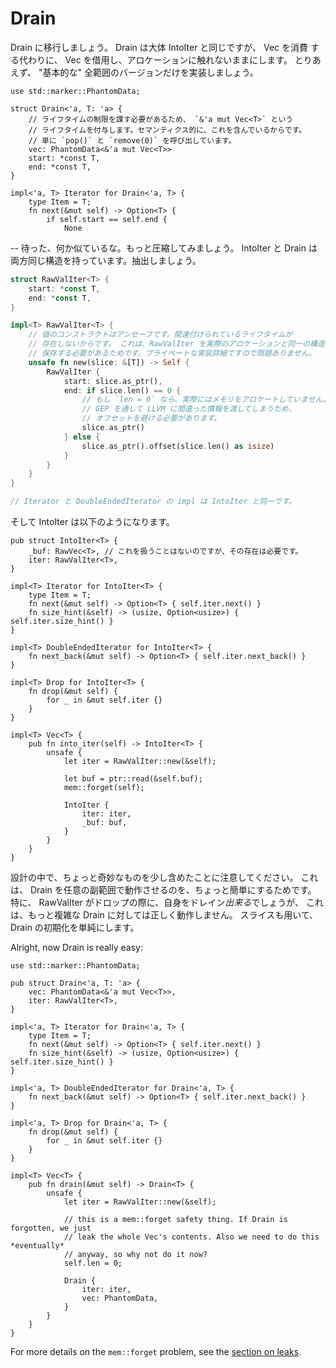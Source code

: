 # Drain

<!--
Let's move on to Drain. Drain is largely the same as IntoIter, except that
instead of consuming the Vec, it borrows the Vec and leaves its allocation
untouched. For now we'll only implement the "basic" full-range version.
-->

Drain に移行しましょう。 Drain は大体 IntoIter と同じですが、 Vec を消費
する代わりに、 Vec を借用し、アロケーションに触れないままにします。
とりあえず、 "基本的な" 全範囲のバージョンだけを実装しましょう。

```rust,ignore
use std::marker::PhantomData;

struct Drain<'a, T: 'a> {
    // ライフタイムの制限を課す必要があるため、 `&'a mut Vec<T>` という
    // ライフタイムを付与します。セマンティクス的に、これを含んでいるからです。
    // 単に `pop()` と `remove(0)` を呼び出しています。
    vec: PhantomData<&'a mut Vec<T>>
    start: *const T,
    end: *const T,
}

impl<'a, T> Iterator for Drain<'a, T> {
    type Item = T;
    fn next(&mut self) -> Option<T> {
        if self.start == self.end {
            None
```

<!--
-- wait, this is seeming familiar. Let's do some more compression. Both
IntoIter and Drain have the exact same structure, let's just factor it out.
-->

-- 待った、何か似ているな。もっと圧縮してみましょう。
IntoIter と Drain は両方同じ構造を持っています。抽出しましょう。

```rust
struct RawValIter<T> {
    start: *const T,
    end: *const T,
}

impl<T> RawValIter<T> {
    // 値のコンストラクトはアンセーフです。関連付けられているライフタイムが
    // 存在しないからです。 これは、RawValIter を実際のアロケーションと同一の構造体に
    // 保存する必要があるためです。プライベートな実装詳細ですので問題ありません。
    unsafe fn new(slice: &[T]) -> Self {
        RawValIter {
            start: slice.as_ptr(),
            end: if slice.len() == 0 {
                // もし `len = 0` なら、実際にはメモリをアロケートしていません。
                // GEP を通して LLVM に間違った情報を渡してしまうため、
                // オフセットを避ける必要があります。
                slice.as_ptr()
            } else {
                slice.as_ptr().offset(slice.len() as isize)
            }
        }
    }
}

// Iterator と DoubleEndedIterator の impl は IntoIter と同一です。
```

<!--
And IntoIter becomes the following:
-->

そして IntoIter は以下のようになります。

```rust,ignore
pub struct IntoIter<T> {
    _buf: RawVec<T>, // これを扱うことはないのですが、その存在は必要です。
    iter: RawValIter<T>,
}

impl<T> Iterator for IntoIter<T> {
    type Item = T;
    fn next(&mut self) -> Option<T> { self.iter.next() }
    fn size_hint(&self) -> (usize, Option<usize>) { self.iter.size_hint() }
}

impl<T> DoubleEndedIterator for IntoIter<T> {
    fn next_back(&mut self) -> Option<T> { self.iter.next_back() }
}

impl<T> Drop for IntoIter<T> {
    fn drop(&mut self) {
        for _ in &mut self.iter {}
    }
}

impl<T> Vec<T> {
    pub fn into_iter(self) -> IntoIter<T> {
        unsafe {
            let iter = RawValIter::new(&self);

            let buf = ptr::read(&self.buf);
            mem::forget(self);

            IntoIter {
                iter: iter,
                _buf: buf,
            }
        }
    }
}
```

<!--
Note that I've left a few quirks in this design to make upgrading Drain to work
with arbitrary subranges a bit easier. In particular we *could* have RawValIter
drain itself on drop, but that won't work right for a more complex Drain.
We also take a slice to simplify Drain initialization.
-->

設計の中で、ちょっと奇妙なものを少し含めたことに注意してください。
これは、 Drain を任意の副範囲で動作させるのを、ちょっと簡単にするためです。
特に、 RawValIter がドロップの際に、自身をドレイン*出来る*でしょうが、
これは、もっと複雑な Drain に対しては正しく動作しません。
スライスも用いて、 Drain の初期化を単純にします。

Alright, now Drain is really easy:

```rust,ignore
use std::marker::PhantomData;

pub struct Drain<'a, T: 'a> {
    vec: PhantomData<&'a mut Vec<T>>,
    iter: RawValIter<T>,
}

impl<'a, T> Iterator for Drain<'a, T> {
    type Item = T;
    fn next(&mut self) -> Option<T> { self.iter.next() }
    fn size_hint(&self) -> (usize, Option<usize>) { self.iter.size_hint() }
}

impl<'a, T> DoubleEndedIterator for Drain<'a, T> {
    fn next_back(&mut self) -> Option<T> { self.iter.next_back() }
}

impl<'a, T> Drop for Drain<'a, T> {
    fn drop(&mut self) {
        for _ in &mut self.iter {}
    }
}

impl<T> Vec<T> {
    pub fn drain(&mut self) -> Drain<T> {
        unsafe {
            let iter = RawValIter::new(&self);

            // this is a mem::forget safety thing. If Drain is forgotten, we just
            // leak the whole Vec's contents. Also we need to do this *eventually*
            // anyway, so why not do it now?
            self.len = 0;

            Drain {
                iter: iter,
                vec: PhantomData,
            }
        }
    }
}
```

For more details on the `mem::forget` problem, see the
[section on leaks][leaks].

[leaks]: leaking.html

